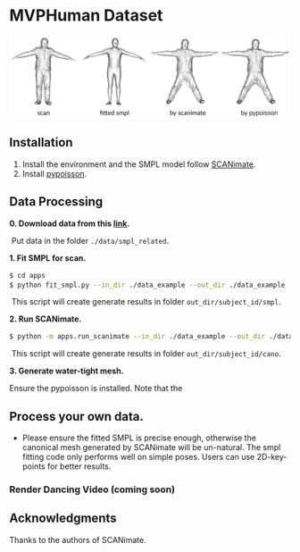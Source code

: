 # MVPHuman Dataset 

![](teaser/teaser.png)

## Installation
1. Install the environment and the SMPL model follow [SCANimate](https://arxiv.org/pdf/2104.03313).
2. Install [pypoisson](https://github.com/mmolero/pypoisson). 
## Data Processing   

**0. Download data from this [link]().**

​	Put data in the folder `./data/smpl_related`. 
    
**1. Fit SMPL for scan.**  
```sh
$ cd apps 
$ python fit_smpl.py --in_dir ./data_example --out_dir ./data_example  
```
​		This script will create generate results in folder `out_dir/subject_id/smpl`.
 
**2. Run SCANimate.** 
 ```sh
$ python -m apps.run_scanimate --in_dir ./data_example --out_dir ./data_example  
```
​		This script will create generate results in folder `out_dir/subject_id/cano`.

**3. Generate water-tight mesh.**

Ensure the pypoisson is installed. 
Note that the 

## Process your own data. 
- Please ensure the fitted SMPL is precise enough, otherwise the canonical mesh generated by SCANimate will be un-natural. The smpl fitting code only performs well on simple poses. Users can use 2D-key-points for better results. 

### Render Dancing Video (coming soon) 

## Acknowledgments
 
 Thanks to the authors of SCANimate. 

 
  